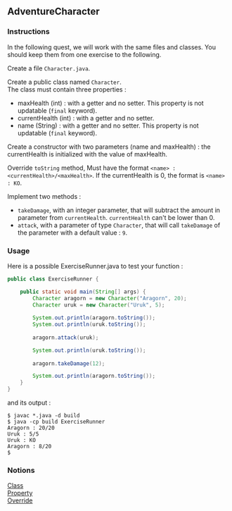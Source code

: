 ## AdventureCharacter

### Instructions

In the following quest, we will work with the same files and classes. You should keep them from one exercise to the following.

Create a file `Character.java`.

Create a public class named `Character`.  
The class must contain three properties : 
* maxHealth (int) : with a getter and no setter. This property is not updatable (`final` keyword).
* currentHealth (int) : with a getter and no setter.
* name (String) : with a getter and no setter. This property is not updatable (`final` keyword).

Create a constructor with two parameters (name and maxHealth) : the currentHealth is initialized with the value of maxHealth.

Override `toString` method, Must have the format `<name> : <currentHealth>/<maxHealth>`. If the currentHealth is 0, the format is `<name> : KO`.

Implement two methods : 
* `takeDamage`, with an integer parameter, that will subtract the amount in parameter from `currentHealth`. `currentHealth` can't be lower than 0.
* `attack`, with a parameter of type `Character`, that will call `takeDamage` of the parameter with a default value : `9`.

### Usage

Here is a possible ExerciseRunner.java to test your function :

```java
public class ExerciseRunner {

    public static void main(String[] args) {
        Character aragorn = new Character("Aragorn", 20);
        Character uruk = new Character("Uruk", 5);
        
        System.out.println(aragorn.toString());
        System.out.println(uruk.toString());
        
        aragorn.attack(uruk);

        System.out.println(uruk.toString());
        
        aragorn.takeDamage(12);

        System.out.println(aragorn.toString());
    }
}
```

and its output :
```shell
$ javac *.java -d build
$ java -cp build ExerciseRunner 
Aragorn : 20/20
Uruk : 5/5
Uruk : KO
Aragorn : 8/20
$ 
```

### Notions
[Class](https://docs.oracle.com/javase/tutorial/java/javaOO/classdecl.html)  
[Property](https://docs.oracle.com/javase/tutorial/java/javaOO/variables.html)  
[Override](https://docs.oracle.com/javase/tutorial/java/IandI/override.html)  